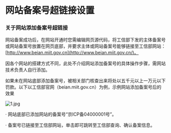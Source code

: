 # 网站备案号超链接设置

### 关于网站添加备案号超链接

网站备案成功后，在网站开通时您需编辑网页源代码，将工信部下发的主体备案号或网站备案号放置在网页底部，并要求主体或网站备案号能够链接至工信部网站：[http://www.beian.miit.gov.cn](http://www.beian.miit.gov.cn/)。

因各个网站的搭建方式不同，此处不介绍网站添加备案号的具体操作步骤，需网站技术负责人自行添加。

如果未在网站底部添加备案号，被相关部门核查出来将处以五千元以上一万元以下罚款。以下以工信部官网（beian.miit.gov.cn）为例，示例网站添加备案号后的效果

![1.jpg](https://github.com/jdcloudcom/cn/blob/joytaobao-beian-2020030701/image/ICP-License-Service/About-Adding-Hyperlink-Of-Record-Number-To-Website-cn-1.jpg)

·     网站底部已添加网站的备案号“京ICP备04000001号”。

·     备案号已链接至工信部网站，单击即可跳转至工信部查询、确认备案信息。